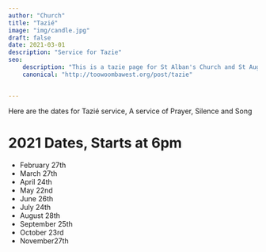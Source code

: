 ```yaml
---
author: "Church"
title: "Tazié"
image: "img/candle.jpg"
draft: false
date: 2021-03-01
description: "Service for Tazie"
seo: 
    description: "This is a tazie page for St Alban's Church and St Augustine's Church Toowoomba"
    canonical: "http://toowoombawest.org/post/tazie"


---
```


Here are the dates for Tazié service, A service of Prayer, Silence and Song
<!--more-->



# 2021 Dates, Starts at 6pm

* February 27th
* March 27th
* April 24th
* May 22nd
* June 26th
* July 24th
* August 28th
* September 25th
* October 23rd
* November27th